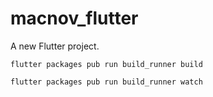 # macnov_flutter

A new Flutter project.

```
flutter packages pub run build_runner build

flutter packages pub run build_runner watch
```
